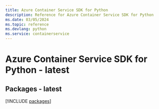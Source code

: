 ```yaml
---
title: Azure Container Service SDK for Python
description: Reference for Azure Container Service SDK for Python
ms.date: 03/05/2024
ms.topic: reference
ms.devlang: python
ms.service: containerservice
---
```

# Azure Container Service SDK for Python - latest
## Packages - latest
[!INCLUDE [packages](container-service-index.md)]